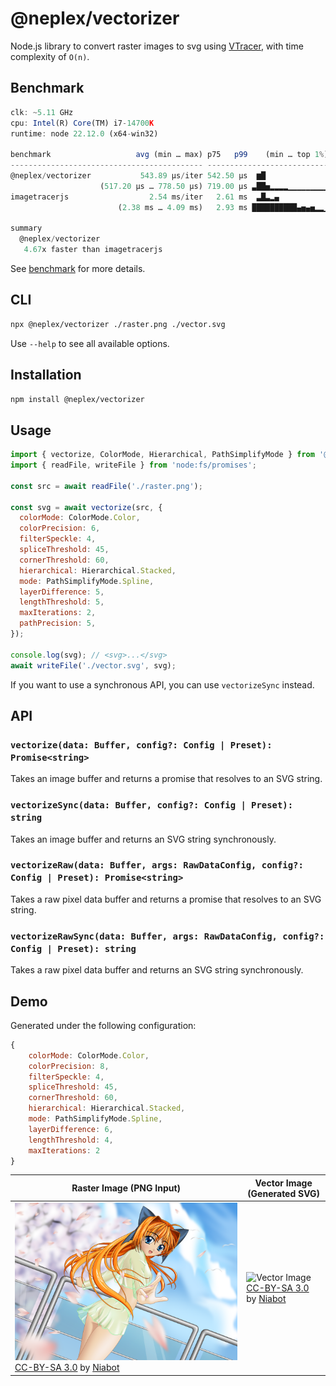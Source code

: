 # @neplex/vectorizer

Node.js library to convert raster images to svg using [VTracer](https://github.com/visioncortex/vtracer), with time complexity of `O(n)`.

## Benchmark

```js
clk: ~5.11 GHz
cpu: Intel(R) Core(TM) i7-14700K
runtime: node 22.12.0 (x64-win32)

benchmark                   avg (min … max) p75   p99    (min … top 1%)
------------------------------------------- -------------------------------
@neplex/vectorizer           543.89 µs/iter 542.50 µs  ▆█
                    (517.20 µs … 778.50 µs) 719.00 µs ▃██▅▂▂▂▂▁▁▁▁▁▁▁▁▁▁▁▁▁
imagetracerjs                  2.54 ms/iter   2.61 ms  ▃█▃▂▄
                        (2.38 ms … 4.09 ms)   2.93 ms ██████████▄▅▄▅▂▂▁▁▁▂▁

summary
  @neplex/vectorizer
   4.67x faster than imagetracerjs
```

See [benchmark](https://github.com/neplextech/vectorizer/blob/main/benchmark/bench.ts) for more details.

## CLI

```bash
npx @neplex/vectorizer ./raster.png ./vector.svg
```

Use `--help` to see all available options.

## Installation

```bash
npm install @neplex/vectorizer
```

## Usage

```js
import { vectorize, ColorMode, Hierarchical, PathSimplifyMode } from '@neplex/vectorizer';
import { readFile, writeFile } from 'node:fs/promises';

const src = await readFile('./raster.png');

const svg = await vectorize(src, {
  colorMode: ColorMode.Color,
  colorPrecision: 6,
  filterSpeckle: 4,
  spliceThreshold: 45,
  cornerThreshold: 60,
  hierarchical: Hierarchical.Stacked,
  mode: PathSimplifyMode.Spline,
  layerDifference: 5,
  lengthThreshold: 5,
  maxIterations: 2,
  pathPrecision: 5,
});

console.log(svg); // <svg>...</svg>
await writeFile('./vector.svg', svg);
```

If you want to use a synchronous API, you can use `vectorizeSync` instead.

## API

### `vectorize(data: Buffer, config?: Config | Preset): Promise<string>`

Takes an image buffer and returns a promise that resolves to an SVG string.

### `vectorizeSync(data: Buffer, config?: Config | Preset): string`

Takes an image buffer and returns an SVG string synchronously.

### `vectorizeRaw(data: Buffer, args: RawDataConfig, config?: Config | Preset): Promise<string>`

Takes a raw pixel data buffer and returns a promise that resolves to an SVG string.

### `vectorizeRawSync(data: Buffer, args: RawDataConfig, config?: Config | Preset): string`

Takes a raw pixel data buffer and returns an SVG string synchronously.

## Demo

Generated under the following configuration:

```js
{
    colorMode: ColorMode.Color,
    colorPrecision: 8,
    filterSpeckle: 4,
    spliceThreshold: 45,
    cornerThreshold: 60,
    hierarchical: Hierarchical.Stacked,
    mode: PathSimplifyMode.Spline,
    layerDifference: 6,
    lengthThreshold: 4,
    maxIterations: 2
}
```

| Raster Image (PNG Input)                                                                                                                                                                                                         | Vector Image (Generated SVG)                                                                                                                                                                                                 |
| -------------------------------------------------------------------------------------------------------------------------------------------------------------------------------------------------------------------------------- | ---------------------------------------------------------------------------------------------------------------------------------------------------------------------------------------------------------------------------- |
| ![Raster Image](https://raw.githubusercontent.com/neplextech/vectorizer/main/example/anime-girl.png)<br/>[CC-BY-SA 3.0](https://creativecommons.org/licenses/by/3.0) by [Niabot](https://commons.wikimedia.org/wiki/User:Niabot) | ![Vector Image](https://raw.githubusercontent.com/neplextech/vectorizer/main/example/result.svg)<br/>[CC-BY-SA 3.0](https://creativecommons.org/licenses/by/3.0) by [Niabot](https://commons.wikimedia.org/wiki/User:Niabot) |
